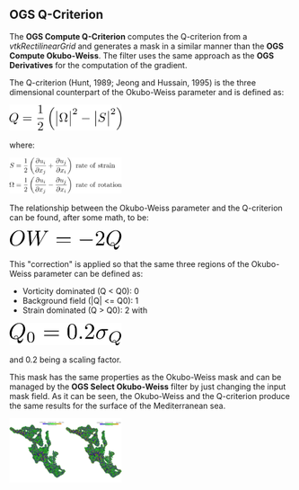 ## OGS Q-Criterion

The **OGS Compute Q-Criterion** computes the Q-criterion from a _vtkRectilinearGrid_ and generates a mask in a similar manner than the 
**OGS Compute Okubo-Weiss**. The filter uses the same approach as the **OGS Derivatives** for the computation of the gradient.

The Q-criterion (Hunt, 1989; Jeong and Hussain, 1995) is the three dimensional counterpart of the Okubo-Weiss parameter and is defined as:

<img src="https://github.com/inogs/OGSParaviewSuite/blob/master/OGSPlugins/OGSQCriterion/doc/eq1.png" alt="" width="200"/>

where:

<img src="https://github.com/inogs/OGSParaviewSuite/blob/master/OGSPlugins/OGSQCriterion/doc/eq2.png" alt="" width="200"/>

The relationship between the Okubo-Weiss parameter and the Q-criterion can be found, after some math, to be:

<img src="https://github.com/inogs/OGSParaviewSuite/blob/master/OGSPlugins/OGSQCriterion/doc/eq3.png" alt="" width="200"/>

This "correction" is applied so that the same three regions of the Okubo-Weiss parameter can be defined as:
* Vorticity dominated (Q < Q0): 0
* Background field (|Q| <= Q0): 1
* Strain dominated (Q > Q0): 2
with

<img src="https://github.com/inogs/OGSParaviewSuite/blob/master/OGSPlugins/OGSQCriterion/doc/eq4.png" alt="" width="200"/>

and 0.2 being a scaling factor.

This mask has the same properties as the Okubo-Weiss mask and can be managed by the **OGS Select Okubo-Weiss** filter by just changing the input mask field. As it can be seen, the Okubo-Weiss and the Q-criterion produce the same results for the surface of the Mediterranean sea.

<img src="https://github.com/inogs/OGSParaviewSuite/blob/master/OGSPlugins/OGSQCriterion/doc/QvsOW2.png" alt="" width="200"/>